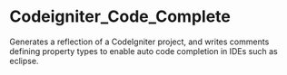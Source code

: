 Codeigniter_Code_Complete
=========================

Generates a reflection of a CodeIgniter project, and writes comments defining property types to enable auto code completion in IDEs such as eclipse.